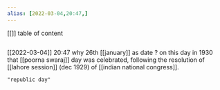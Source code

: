 ```yaml
---
alias: [2022-03-04,20:47,]
---
```

[[]]
table of content
```toc
```

[[2022-03-04]] 20:47
why 26th [[january]] as date ?
on this day in 1930 that [[poorna swaraj]] day was celebrated, following the resolution of [[lahore session]] (dec 1929) of [[indian national congress]].
```query
"republic day"
```